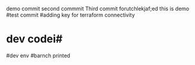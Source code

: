 demo commit
second commmit
Third commit
forutchlekjaf;ed
this is demo
#test commit
#adding key for terraform connectivity
# dev codei#
#dev env
#barnch printed
